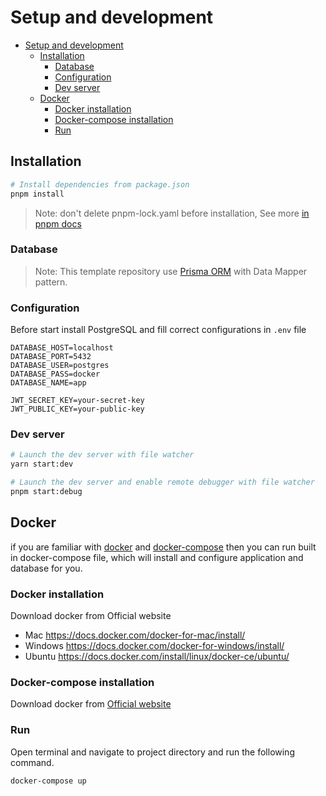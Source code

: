 # Setup and development

- [Setup and development](#setup-and-development)
  - [Installation](#installation)
    - [Database](#database)
    - [Configuration](#configuration)
    - [Dev server](#dev-server)
  - [Docker](#docker)
    - [Docker installation](#docker-installation)
    - [Docker-compose installation](#docker-compose-installation)
    - [Run](#run)


## Installation

```bash
# Install dependencies from package.json
pnpm install
```

> Note: don't delete pnpm-lock.yaml before installation, See more [in pnpm docs](https://pnpm.io/git/)

### Database

> Note: This template repository use [Prisma ORM](https://github.com/prisma/prisma) with Data Mapper pattern.

### Configuration

Before start install PostgreSQL and fill correct configurations in `.env` file

```env
DATABASE_HOST=localhost
DATABASE_PORT=5432
DATABASE_USER=postgres
DATABASE_PASS=docker
DATABASE_NAME=app

JWT_SECRET_KEY=your-secret-key
JWT_PUBLIC_KEY=your-public-key
```

### Dev server
```bash
# Launch the dev server with file watcher
yarn start:dev

# Launch the dev server and enable remote debugger with file watcher
pnpm start:debug
```

## Docker

if you are familiar with [docker](https://www.docker.com/) and [docker-compose](https://docs.docker.com/compose) then you can run built in docker-compose file, which will install and configure application and database for you.

### Docker installation

Download docker from Official website

- Mac <https://docs.docker.com/docker-for-mac/install/>
- Windows <https://docs.docker.com/docker-for-windows/install/>
- Ubuntu <https://docs.docker.com/install/linux/docker-ce/ubuntu/>

### Docker-compose installation

Download docker from [Official website](https://docs.docker.com/compose/install)

### Run

Open terminal and navigate to project directory and run the following command.

```bash
docker-compose up
```
